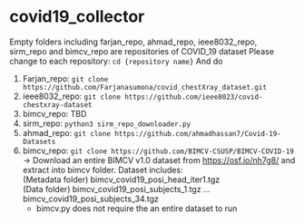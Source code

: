 # covid19_collector

Empty folders including farjan_repo, ahmad_repo, ieee8032_repo, sirm_repo and bimcv_repo
are repositories of COVID_19 dataset
Please change to each repository: `cd {repository name}`
And do
1. Farjan_repo: `git clone https://github.com/Farjanasumona/covid_chestXray_dataset.git`
2. ieee8032_repo: `git clone https://github.com/ieee8023/covid-chestxray-dataset`
3. bimcv_repo: TBD
4. sirm_repo: `python3 sirm_repo_downloader.py`
5. ahmad_repo: `git clone https://github.com/ahmadhassan7/Covid-19-Datasets`
6. bimcv_repo: `git clone https://github.com/BIMCV-CSUSP/BIMCV-COVID-19` <br>
   -> Download an entire BIMCV v1.0 dataset from https://osf.io/nh7g8/ and extract into bimcv folder. Dataset includes:<br>
   (Metadata folder) bimcv_covid19_posi_head_iter1.tgz<br>
   (Data folder) bimcv_covid19_posi_subjects_1.tgz ... bimcv_covid19_posi_subjects_34.tgz<br>
   * bimcv.py does not require the an entire dataset to run
